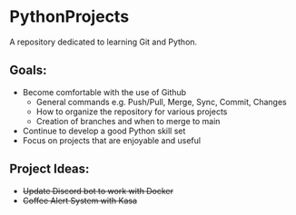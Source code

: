 # PythonProjects
A repository dedicated to learning Git and Python.

## Goals:
* Become comfortable with the use of Github
  * General commands e.g. Push/Pull, Merge, Sync, Commit, Changes
  * How to organize the repository for various projects
  * Creation of branches and when to merge to main
* Continue to develop a good Python skill set
* Focus on projects that are enjoyable and useful

## Project Ideas:
* ~~Update Discord bot to work with Docker~~
* ~~Coffee Alert System with Kasa~~
